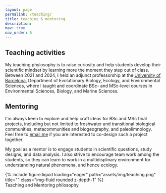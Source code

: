 ```yaml
---
layout: page
permalink: /teaching/
title: teaching & mentoring
description: 
nav: true
nav_order: 6
---
```


## Teaching activities

My teaching phylosophy is to raise curiosity and help students develop their scientific mindset by learning more the moment they step out of class. Between 2021 and 2024, I held an adjunct professorship at the [University of Barcelona](https://www.ub.edu), Department of Evolutionary Biology, Ecology, and Environmental Sciences, where I taught and coordinate BSc- and MSc-level courses in Environmental Sciences, Biology, and Marine Sciences.

## Mentoring

I'm always keen to explore and help craft ideas for BSc and MSc final projects, including but not limited to freshwater and transitional biological communities, metacommunities and biogeography, and paleolimnology. Feel free to [email me](emailto:xavier.benito.granell@gmail.com) if you are interested to co-design such a project together

My goal as a mentor is to engage students in scientific questions, study designs, and data analysis. I also strive to encourage team work among the students, so they can learn to work in a multidisplinary environment for understanding natural phenomena, and hence ecology.

<div class="row">
    <div class="col-sm mt-3 mt-md-0">
        {% include figure.liquid loading="eager" path="assets/img/teaching.png" title="" class="img-fluid rounded z-depth-1" %}
    </div>
</div>
<div class="caption">
    Teaching and Mentoring philosophy
</div>

